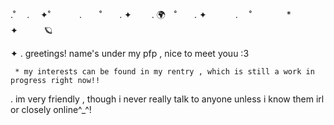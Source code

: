 .˚ 　.　 ✦˚　　 　.　　˚　　. ✦　　 . 🌍　˚　　. ✦ 　　　.   ˚　　　　*　　 　　✦　　　🪐

✦ . greetings! name's under my pfp , nice to meet youu :3
     
     * my interests can be found in my rentry , which is still a work in progress right now!!

. im very friendly , though i never really talk to anyone unless i know them irl or closely online^_^!
